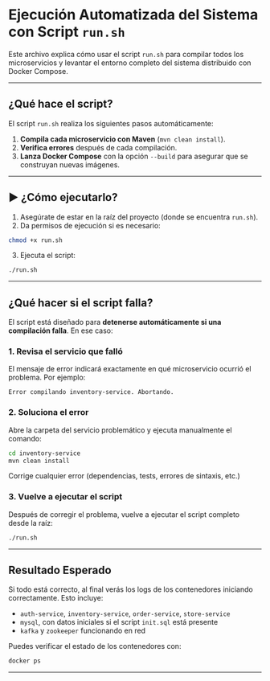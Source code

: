 # Ejecución Automatizada del Sistema con Script `run.sh`

Este archivo explica cómo usar el script `run.sh` para compilar todos los microservicios y levantar el entorno completo del sistema distribuido con Docker Compose.

---

## ¿Qué hace el script?

El script `run.sh` realiza los siguientes pasos automáticamente:

1. **Compila cada microservicio con Maven** (`mvn clean install`).
2. **Verifica errores** después de cada compilación.
3. **Lanza Docker Compose** con la opción `--build` para asegurar que se construyan nuevas imágenes.

---

## ▶️ ¿Cómo ejecutarlo?

1. Asegúrate de estar en la raíz del proyecto (donde se encuentra `run.sh`).
2. Da permisos de ejecución si es necesario:

```bash
chmod +x run.sh
```

3. Ejecuta el script:

```bash
./run.sh
```

---

## ¿Qué hacer si el script falla?

El script está diseñado para **detenerse automáticamente si una compilación falla**. En ese caso:

### 1. Revisa el servicio que falló

El mensaje de error indicará exactamente en qué microservicio ocurrió el problema. Por ejemplo:

```
Error compilando inventory-service. Abortando.
```

### 2. Soluciona el error

Abre la carpeta del servicio problemático y ejecuta manualmente el comando:

```bash
cd inventory-service
mvn clean install
```

Corrige cualquier error (dependencias, tests, errores de sintaxis, etc.)

### 3. Vuelve a ejecutar el script

Después de corregir el problema, vuelve a ejecutar el script completo desde la raíz:

```bash
./run.sh
```

---

## Resultado Esperado

Si todo está correcto, al final verás los logs de los contenedores iniciando correctamente. Esto incluye:

- `auth-service`, `inventory-service`, `order-service`, `store-service`
- `mysql`, con datos iniciales si el script `init.sql` está presente
- `kafka` y `zookeeper` funcionando en red

Puedes verificar el estado de los contenedores con:

```bash
docker ps
```

---
